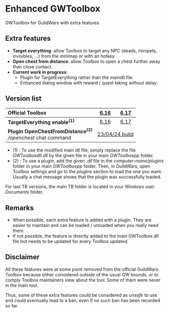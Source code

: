 # Enhanced GWToolbox
GWToolbox for GuildWars with extra features

## Extra features
- **Target everything**: allow Toolbox to target any NPC (deads, minipets, invisibles, ...) from the minimap or with an hotkey.
- **Open chest from distance**: allow Toolbox to open a chest further away than close contact.
- **Current work in progress**:
    - Plugin for TargetEverything rather than the maindll file.
    - Enhanced dialog window with reward / quest taking without delay.

## Version list
<table>
<thead>
  <tr>
    <th align="left">Official Toolbox</th>
    <th><a href="https://github.com/gwdevhub/GWToolboxpp/releases/tag/6.16_Release">6.16</a></th>
    <th><a href="https://github.com/gwdevhub/GWToolboxpp/releases/tag/6.17_Release">6.17</a></th>
  </tr>
</thead>
<tbody>
  <tr>
    <td align="left"Modified Toolbox<br><b>TargetEverything enable<sup>(1)</sup></b></td>
    <td align="center"><a href="/maindll/6.16/GWToolboxdll.dll">6.16</a></td>
    <td align="center"><a href="/maindll/6.17/GWToolboxdll.dll">6.17</a></td>
  </tr>
  <tr>
    <td align="left"><b>Plugin OpenChestFromDistance<sup>(2)</sup></b><br><i>/openchest</i> chat command</td>
    <td  align="center" colspan="2"><a href="/plugins/OpenChestFromDistance/2024-04-23_6.16-build/OpenChestFromDistance.dll">23/04/24 build</a></td>
  </tr>
</tbody>
</table>

- (1) : To use the modified main dll file, simply replace the file <i>GWToolboxdll.dll</i> by the given file in your main <i>GWToolboxpp</i> folder.
- (2) : To use a plugin, add the given <i>.dll</i> file in the <i>computer-name/plugins</i> folder in your main <i>GWToolboxpp</i> folder. Then, in GuildWars, open Toolbox settings and go to the <i>plugins</i> section to load the one you want. Usually a chat message shows that the plugin was successfully loaded.

For last TB versions, the main TB folder is located in your Windows user <i>Documents</i> folder.

## Remarks
- When possible, each extra feature is added with a plugin. They are easier to maintain and can be loaded / unloaded when you really need them.
- If not possible, the feature is directly added to the main GWToolbox.dll file but needs to be updated for every Toolbox updated.

## Disclaimer
All these features were at some point removed from the official GuildWars Toolbox because either considered outside of the usual GW bounds, or to comply Toolbox maintainers view about the tool. Some of them were never in the main tool.

Thus, some of these extra features could be considered as *unsafe* to use and could eventually lead to a ban, even if no such ban has been recorded so far.
